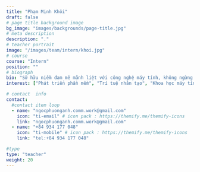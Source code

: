 ```yaml
---
title: "Phạm Minh Khôi"
draft: false
# page title background image
bg_image: "images/backgrounds/page-title.jpg"
# meta description
description: "."
# teacher portrait
image: "/images/team/intern/khoi.jpg"
# course
course: "Intern"
position: ""
# biograph
bio: "Sở hữu niềm đam mê mãnh liệt với công nghệ máy tính, không ngừng đón đầu các xu hướng phát triển phần mềm. Khôi không ngừng phát triển tư duy và quan điểm của mình trước những thách thức trong cuộc sống, thúc đẩy sự đổi mới và sáng tạo trong các ý tưởng công nghệ. Với niềm tin rằng kiến ​​thức là vô biên, sự nghiệp của anh là một chu kỳ học tập và nghiên cứu liên tục nhằm phát triển các sản phẩm phần mềm."
interest: ["Phát triển phần mềm", "Trí tuệ nhân tạo", "Khoa học máy tính"]

# contact  info
contact:
  #contact item loop
  - name: "ngocphuonganh.comm.work@gmail.com"
    icon: "ti-email" # icon pack : https://themify.me/themify-icons
    link: "ngocphuonganh.comm.work@gmail.com"
  - name: "+84 934 177 048"
    icon: "ti-mobile" # icon pack : https://themify.me/themify-icons
    link: "tel:+84 934 177 048"

#type
type: "teacher"
weight: 20
---
```

